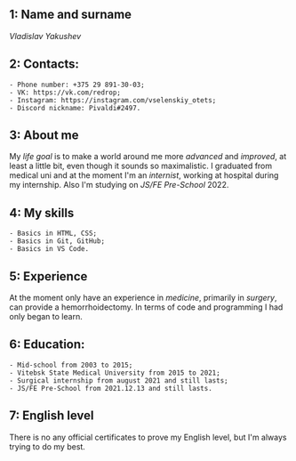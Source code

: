 ## 1: Name and surname
*Vladislav Yakushev*
## 2: Contacts:
    - Phone number: +375 29 891-30-03;
    - VK: https://vk.com/redrop;
    - Instagram: https://instagram.com/vselenskiy_otets;
    - Discord nickname: Pivaldi#2497.
## 3: About me
My *life goal* is to make a world around me more *advanced* and *improved*, at least a little bit, even though it sounds so maximalistic. I graduated from medical uni and at the moment I'm an *internist*, working at hospital during my internship. Also I'm studying on *JS/FE Pre-School* 2022. 
## 4: My skills
    - Basics in HTML, CSS;
    - Basics in Git, GitHub;
    - Basics in VS Code.
## 5: Experience
At the moment only have an experience in *medicine*, primarily in *surgery*, can provide a hemorrhoidectomy. In terms of code and programming I had only began to learn.
## 6: Education:
    - Mid-school from 2003 to 2015;
    - Vitebsk State Medical University from 2015 to 2021;
    - Surgical internship from august 2021 and still lasts;
    - JS/FE Pre-School from 2021.12.13 and still lasts.
## 7: English level
There is no any official certificates to prove my English level, but I'm always trying to do my best.